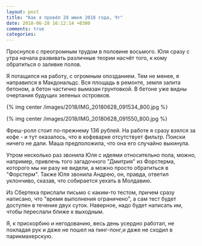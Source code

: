 ```yaml
---
layout: post
title: "Как я провёл 28 июня 2018 года, Чт"
date: 2018-06-28 16:12:14 +0300
comments: true
categories: 
---
```

Проснулся с преогромным трудом в половине восьмого. Юля сразу с утра начала развивать различные теории насчёт того, к кому обратиться о заливке полов.

Я потащился на работу, с огромным опозданием. Тем не менее, я направился в Макдональдс. Вся площадь в ремонте, земля залита бетоном, а бетон частично вымазан грунтовкой. В бетоне уже видны очертания будущих зеленых островков.

{% img center /images/2018/IMG_20180628_091534_800.jpg %}

{% img center /images/2018/IMG_20180628_091550_800.jpg %}

Фреш-ролл стоит по-прежнему 136 рублей. На работе я сразу взялся за кофе - и тут оказалось, что в кофеварке отсутствует фильтр. Поиски ничего не дали. Маша предположила, что она его случайно выкинула.

Утром несколько раз звонила Юля с идеями относительно пола, можно, например, привлечь того загадочного "Дмитрия" из Форстерма, которого мы ни разу не видели, а можно просто обратиться в "Форстерм". Также Юля звонила Андрею, он, правда, ответил уклончиво, сказав, что собирается уехать в Молдавию.

Из Сбертеха прислали письмо с каким-то тестом, причем сразу написано, что "время выполнения ограничено", а сам тест будет доступен в течение двух суток. Наверное, надо будет написать им, чтобы переслали ближе к выходным.

Я, к прискорбию и негодованию, весь день усердно работал, не покладая рук и даже не пошел на пинг-понг,и даже не сходил в парикмахерскую.